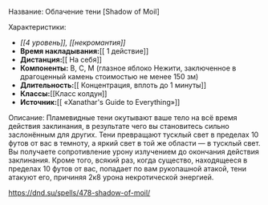 Название: Облачение тени \[Shadow of Moil] 

Характеристики:
- *[[4 уровень]], [[некромантия]]*
- **Время накладывания:**[[ 1 действие]]
- **Дистанция:**[[ На себя]]
- **Компоненты:** В, С, М (глазное яблоко Нежити, заключенное в драгоценный камень стоимостью не менее 150 зм)
- **Длительность:**[[ Концентрация, вплоть до 1 минуты]]
- **Классы:**[[Класс  колдун]]
- **Источник:**[[ «Xanathar's Guide to Everything»]]

Описание:
Пламевидные тени окутывают ваше тело на всё время действия заклинания, в результате чего вы становитесь сильно заслонённым для других. Тени превращают тусклый свет в пределах 10 футов от вас в темноту, а яркий свет в той же области — в тусклый свет.
Вы получаете сопротивление урону излучением до окончания действия заклинания. Кроме того, всякий раз, когда существо, находящееся в пределах 10 футов от вас, попадает по вам рукопашной атакой, тени атакуют его, причиняя 2к8 урона некротической энергией.

https://dnd.su/spells/478-shadow-of-moil/